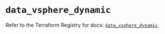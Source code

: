 # `data_vsphere_dynamic`

Refer to the Terraform Registry for docs: [`data_vsphere_dynamic`](https://registry.terraform.io/providers/hashicorp/vsphere/2.8.3/docs/data-sources/dynamic).
